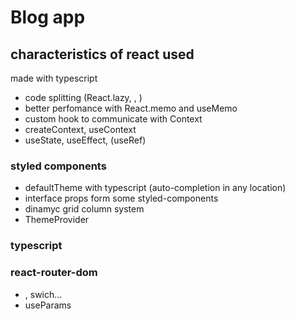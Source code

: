 # Blog app


## characteristics of react used

made with typescript

* code splitting (React.lazy, <Suspense fallback={} />, <ErrorBoundary />)
* better perfomance with React.memo and useMemo
* custom hook to communicate with Context
* createContext, useContext
* useState, useEffect, (useRef)

### styled components 

* defaultTheme with typescript (auto-completion in any location)
* interface props form some styled-components
* dinamyc grid column system
* ThemeProvider

### typescript

### react-router-dom

* <Router>, swich...
* useParams
